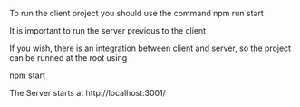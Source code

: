 To run the client project you should use the command 
  npm run start

It is important to run the server previous to the client

If you wish, there is an integration between client and server, so the project can be runned at the root using

  npm start

  The Server starts at http://localhost:3001/